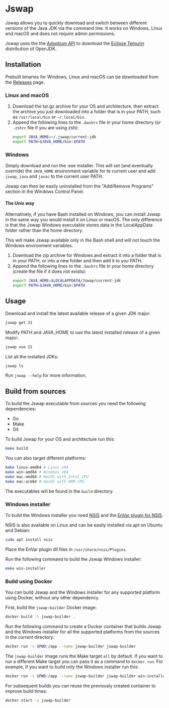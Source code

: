 # Jswap
Jswap allows you to quickly download and switch between different versions of the Java JDK via the command line. It works on Windows, Linux and macOS and does not require admin permissions.

Jswap uses the the [Adoptium API](https://api.adoptium.net/) to download the [Eclipse Temurin](https://adoptium.net) distribution of OpenJDK.

## Installation
Prebuilt binaries for Windows, Linux and macOS can be downloaded from the [Releases](https://github.com/epieffe/jswap/releases) page.

### Linux and macOS
1. Download the tar.gz archive for your OS and architecture, then extract the archive you just downloaded into a folder that is in your PATH, such as `/usr/local/bin` or `~/.local/bin`.
2. Append the following lines to the `.bashrc` file in your home directory (or `.zshrc` file if you are using zsh):
   ```bash
   export JAVA_HOME=~/.jswap/current-jdk
   export PATH=$JAVA_HOME/bin:$PATH
   ```

### Windows
Simply download and run the .exe installer. This will set (and eventually override) the `JAVA_HOME` environment variable for te current user and add `jswap`, `java` and `javac` to the current user PATH.

Jswap can then be easily uninstalled from the "Add/Remove Programs" section in the Windows Control Panel.

#### The Unix way
Alternatively, if you have Bash installed on Windows, you can install Jswap in the same way you would install it on Linux or macOS.
The only difference is that the Jswap Windows executable stores data in the LocalAppData folder rather than the home directory.

This will make Jswap available only in the Bash shell and will not touch the Windows environment variables.

1. Download the zip archive for Windows and extract it into a folder that is in your PATH, or into a new folder and then add it to you PATH.
2. Append the following lines to the `.bashrc` file in your home directory (create the file if it does not exists):
    ```bash
    export JAVA_HOME=$LOCALAPPDATA/Jswap/current-jdk
   export PATH=$JAVA_HOME/bin:$PATH
    ```

## Usage
Download and install the latest available release of a given JDK major:
```bash
jswap get 21
```

Modify PATH and JAVA_HOME to use the latest installed release of a given major:
```bash
jswap use 21
```

List all the installed JDKs:
```bash
jswap ls
```

Run `jswap --help` for more information.

## Build from sources
To build the Jswap executable from sources you need the following dependencies:
- Go
- Make
- Git

To build Jswap for your OS and architecture run this:
```bash
make build
```

You can also target different platforms:
```bash
make linux-amd64 # Linux x64
make win-amd64 # Windows x64
make mac-amd64 # macOS with Intel CPU
make mac-arm64 # macOS with ARM CPU
```

The executables will be found in the `build` directory.

### Windows installer
To build the Windows installer you need [NSIS](https://nsis.sourceforge.io/Main_Page) and the [EnVar plugin for NSIS](https://nsis.sourceforge.io/EnVar_plug-in).

NSIS is also available on Linux and can be easily installed via apt on Ubuntu and Debian:
```bash
sudo apt install nsis
```
Place the EnVar plugin dll files in `/usr/share/nsis/Plugins`.

Run the following command to build the Jswap Windows installer:
```bash
make win-installer
```

### Build using Docker
You can build Jswap and the Windows installer for any supported platform using Docker, without any other dependency.

First, build the `jswap-builder` Docker image:
```bash
docker build -t jswap-builder .
```

Run the following command to create a Docker container that builds Jswap and the Windows installer for all the supported platforms from the sources in the current directory:
```bash
docker run -v $PWD:/app --name jswap-builder jswap-builder
```

The `jswap-builder` image runs the Make target `all` by default. If you want to run a different Make target you can pass it as a command to `docker run`. For example, if you want to build only the Windows installer run this:
```bash
docker run -v $PWD:/app --name jswap-builder jswap-builder win-installer
```

For subsequent builds you can reuse the previously created container to improve build times:
```bash
docker start -a jswap-builder
```
